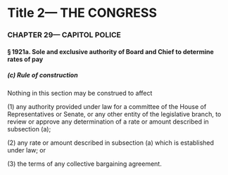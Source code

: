 
# Title 2— THE CONGRESS
### CHAPTER 29— CAPITOL POLICE
#### § 1921a. Sole and exclusive authority of Board and Chief to determine rates of pay
##### (c) Rule of construction

Nothing in this section may be construed to affect

(1) any authority provided under law for a committee of the House of Representatives or Senate, or any other entity of the legislative branch, to review or approve any determination of a rate or amount described in subsection (a);

(2) any rate or amount described in subsection (a) which is established under law; or

(3) the terms of any collective bargaining agreement.
